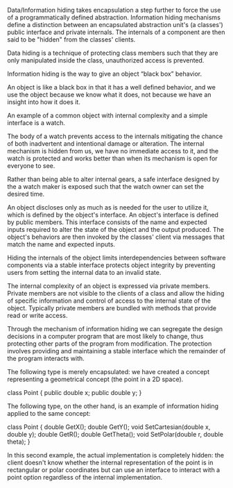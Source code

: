Data/Information hiding takes encapsulation a step further to force the use of a programmatically defined abstraction. Information hiding mechanisms define a distinction between an encapsulated abstraction unit's (a classes') public interface and private internals. The internals of a component are then said to be "hidden" from the classes' clients.

Data hiding is a technique of protecting class members such that they are only manipulated inside the class, unauthorized access is prevented.

Information hiding is the way to give an object “black box” behavior.

An object is like a black box in that it has a well defined behavior, and we use the object because we know what it does, not because we have an insight into how it does it.


An example of a common object with internal complexity and a simple interface is a watch.

The body of a watch prevents access to the internals mitigating the chance of both inadvertent and intentional damage or alteration. The internal mechanism is hidden from us, we have no immediate access to it, and the watch is protected and works better than when its mechanism is open for everyone to see.

Rather than being able to alter internal gears, a safe interface designed by the a watch maker is exposed such that the watch owner can set the desired time.





An object discloses only as much as is needed for the user to utilize it, which is defined by the object's interface. An object's interface is defined by public members. This interface consists of the name and expected inputs required to alter the state of the object and the output produced. The object's behaviors are then invoked by the classes' client via messages that match the name and expected inputs.


Hiding the internals of the object
  limits interdependencies between software components via a stable interface
  protects object integrity by preventing users from setting the internal data to an invalid state.




The internal complexity of an object is expressed via private members. Private members are not visible to the clients of a class and allow the hiding of specific information and control of access to the internal state of the object. Typically private members are bundled with methods that provide read or write access.

Through the mechanism of information hiding we can segregate the design decisions in a computer program that are most likely to change, thus protecting other parts of the program from modification. The protection involves providing and maintaining a stable interface which the remainder of the program interacts with.

The following type is merely encapsulated: we have created a concept representing a geometrical concept (the point in a 2D space).

class Point
{
    public double x;
    public double y;
}

The following type, on the other hand, is an example of information hiding applied to the same concept:

class Point
{
    double GetX();
    double GetY();
    void SetCartesian(double x, double y);
    double GetR();
    double GetTheta();
    void SetPolar(double r, double theta);
}

In this second example, the actual implementation is completely hidden: the client doesn't know whether the internal representation of the point is in rectangular or polar coordinates but can use an interface to interact with a point option regardless of the internal implementation.
